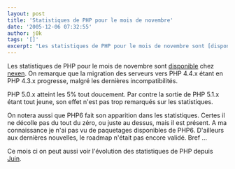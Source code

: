 ```yaml
---
layout: post
title: 'Statistiques de PHP pour le mois de novembre'
date: '2005-12-06 07:32:55'
author: j0k
tags: '[]'
excerpt: "Les statistiques de PHP pour le mois de novembre sont [disponible](http://www.nexen.net/interview/index.php?id=53) chez [nexen](http://www.nexen.net/interview/index.php?id=53).   On remarque que la migration des serveurs vers PHP 4.4.x étant en PHP 4.3.x progresse, malgré les dernières incompatibilités.  \n  \nPHP 5.0.x atteint les 5% tout      …"
---
```


Les statistiques de PHP pour le mois de novembre sont [disponible](http://www.nexen.net/interview/index.php?id=53) chez [nexen](http://www.nexen.net/interview/index.php?id=53).   On remarque que la migration des serveurs vers PHP 4.4.x étant en PHP 4.3.x progresse, malgré les dernières incompatibilités.

PHP 5.0.x atteint les 5% tout doucement. Par contre la sortie de PHP 5.1.x étant tout jeune, son effet n'est pas trop remarqués sur les statistiques.

On notera aussi que PHP6 fait son apparition dans les statistiques. Certes il ne décolle pas du tout du zéro, ou juste au dessus, mais il est présent. A ma connaissance je n'ai pas vu de paquetages disponibles de PHP6. D'ailleurs aux dernières nouvelles, le roadmap n'était pas encore validé. Bref ...

Ce mois ci on peut aussi voir l'évolution des statistiques de PHP depuis [Juin](http://www.nexen.net/interview/index.php?id=54).

